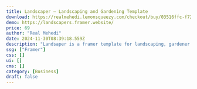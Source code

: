 ```yaml
---
title: Landscaper — Landscaping and Gardening Template
download: https://realmehedi.lemonsqueezy.com/checkout/buy/03516ffc-f726-4587-ab91-a5b8d57c1177
demo: https://landscapers.framer.website/
price: 69
author: "Real Mehedi"
date: 2024-11-30T08:39:18.559Z
description: "Landsaper is a framer template for landscaping, gardener & gardening, landcape architecture, landscape architects, lawn service, landscape design, horticulture, garden design, outdoor living design, groundskeeper, tree & grass service etc."
ssg: ["Framer"]
css: []
ui: []
cms: []
category: [Business]
draft: false
---
```

